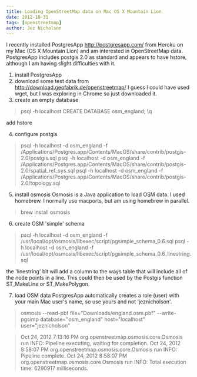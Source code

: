 ```yaml
---
title: Loading OpenStreetMap data on Mac OS X Mountain Lion
date: 2012-10-31
tags: [openstreetmap]
author: Jez Nicholson
---
```

I recently installed PostgresApp http://postgresapp.com/ from Heroku on my Mac (OS X Mountain Lion) and am interested in OpenStreetMap data. PostgresApp includes postgis 2.0 as standard and appears to have hstore, although I am having slight difficulties with it.
1. install PostgresApp
2. download some test data from http://download.geofabrik.de/openstreetmap/ I guess I could have used wget, but I was exploring in Chrome so just downloaded it.
3. create an empty database
> psql -h localhost
> CREATE DATABASE osm_england;
> \q

add hstore

4. configure postgis
> psql -h localhost -d osm_england -f /Applications/Postgres.app/Contents/MacOS/share/contrib/postgis-2.0/postgis.sql
> psql -h localhost -d osm_england -f /Applications/Postgres.app/Contents/MacOS/share/contrib/postgis-2.0/spatial_ref_sys.sql
> psql -h localhost -d osm_england -f /Applications/Postgres.app/Contents/MacOS/share/contrib/postgis-2.0/topology.sql
5. install osmosis
Osmosis is a Java application to load OSM data. I used homebrew. I normally use macports, but am using homebrew in parallel.
> brew install osmosis
6. create OSM 'simple' schema
> psql -h localhost -d osm_england -f /usr/local/opt/osmosis/libexec/script/pgsimple_schema_0.6.sql
> psql -h localhost -d osm_england -f /usr/local/opt/osmosis/libexec/script/pgsimple_schema_0.6_linestring.sql

the 'linestring' bit will add a column to the ways table that will include all of the node points in a line. This could then be used by the Postgis function ST_MakeLine or ST_MakePolygon.

7. load OSM data
PostgresApp automatically creates a role (user) with your main Mac user's name, so use yours and not 'jeznicholson'.
> osmosis --read-pbf file="Downloads/england.osm.pbf" --write-pgsimp database="osm_england" host="localhost" user="jeznicholson"

> Oct 24, 2012 7:13:16 PM org.openstreetmap.osmosis.core.Osmosis run
> INFO: Pipeline executing, waiting for completion.
> Oct 24, 2012 8:58:07 PM org.openstreetmap.osmosis.core.Osmosis run
> INFO: Pipeline complete.
> Oct 24, 2012 8:58:07 PM org.openstreetmap.osmosis.core.Osmosis run
> INFO: Total execution time: 6290917 milliseconds.